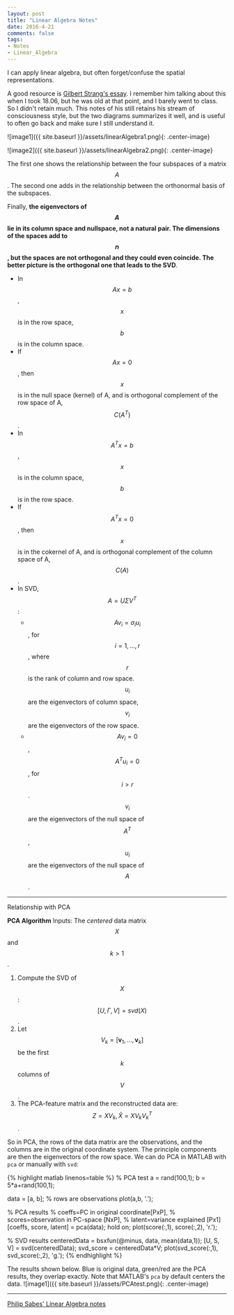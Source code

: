 ```yaml
---
layout: post
title: "Linear Algebra Notes"
date: 2016-4-21
comments: false
tags:
- Notes
- Linear_Algebra
---
```


I can apply linear algebra, but often forget/confuse the spatial representations.

A good resource is [Gilbert Strang's essay](http://web.mit.edu/18.06/www/Essays/newpaper_ver3.pdf). I remember him talking about this when I took 18.06, but he was old at that point, and I barely went to class. So I didn't retain much. This notes of his still retains his stream of consciousness style, but the two diagrams summarizes it well, and is useful to often go back and make sure I still understand it.

![image1]({{ site.baseurl }}/assets/linearAlgebra1.png){: .center-image}

![image2]({{ site.baseurl }}/assets/linearAlgebra2.png){: .center-image}

The first one shows the relationship between the four subspaces of a matrix $$A$$. The second one adds in the relationship between the orthonormal basis of the subspaces.

Finally, **the eigenvectors of $$A$$ lie in its column space and nullspace, not a natural pair. The dimensions of the spaces add to $$n$$, but the spaces are not orthogonal and they could even coincide. The better picture is the orthogonal one that leads to the SVD**.

* In $$Ax=b$$, $$x$$ is in the row space, $$b$$ is in the column space.
* If $$Ax=0$$, then $$x$$ is in the null space (kernel) of A, and is orthogonal complement of the row space of A, $$C(A^T)$$.
* In $$A^Tx=b$$, $$x$$ is in the column space, $$b$$ is in the row space.
* If $$A^Tx=0$$, then $$x$$ is in the cokernel of A, and is orthogonal complement of the column space of A, $$C(A)$$.
* In SVD, $$A=U \Sigma V^T$$:
    * $$Av_i=\sigma_i u_i$$, for $$i=1,...,r$$, where $$r$$ is the rank of column and row space. 
      $$u_i$$ are the eigenvectors of column space, 
      $$v_i$$ are the eigenvectors of the row space.
    * $$Av_i=0$$, $$A^Tu_i=0$$, for $$i>r$$. 
      $$v_i$$ are the eigenvectors of the null space of $$A^T$$, 
      $$u_i$$ are the eigenvectors of the null space of $$A$$.

***
Relationship with PCA

**PCA Algorithm**
Inputs: The *centered* data matrix $$X$$ and $$k\gt1$$.
1. Compute the SVD of $$X$$: $$[U,\Gamma,V]=svd(X)$$.
2. Let $$V_k=[\mathbf{v}_1,...,\mathbf{v}_k]$$ be the first $$k$$ columns of $$V$$.
3. The PCA-feature matrix and the reconstructed data are:
            $$Z=XV_k, \hat{X}=XV_kV_k^T$$.

So in PCA, the rows of the data matrix are the observations, and the columns are in the original coordinate system. The principle components are then the eigenvectors of the row space. We can do PCA in MATLAB with `pca` or manually with `svd`:

{% highlight matlab linenos=table %}
% PCA test
a = rand(100,1);
b = 5*a+rand(100,1);

data = [a, b];  % rows are observations
plot(a,b, '.');


% PCA results
% coeffs=PC in original coordinate[PxP], 
% scores=observation in PC-space [NxP], 
% latent=variance explained [Px1]
[coeffs, score, latent] = pca(data);
hold on;
plot(score(:,1), score(:,2), 'r.');

% SVD results
centeredData = bsxfun(@minus, data, mean(data,1));
[U, S, V] = svd(centeredData);
svd_score = centeredData*V;
plot(svd_score(:,1), svd_score(:,2), 'g.');
{% endhighlight %}

The results shown below. Blue is original data, green/red are the PCA results, they overlap exactly. Note that MATLAB's `pca` by default centers the data.
![image1]({{ site.baseurl }}/assets/PCAtest.png){: .center-image}

---
[Philip Sabes' Linear Algebra notes](http://keck.ucsf.edu/~sabes/documents/Sabes_LinearEquations.pdf)
